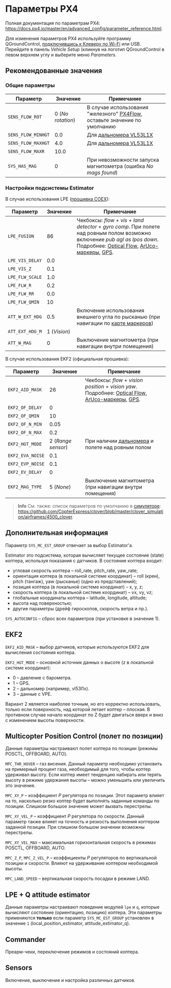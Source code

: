 # Параметры PX4

Полная документация по параметрам PX4: https://docs.px4.io/master/en/advanced_config/parameter_reference.html.

Для изменения параметров PX4 используйте программу QGroundControl, [подключившись к Клеверу по Wi-Fi](gcs_bridge.md) или USB. Перейдите в панель *Vehicle Setup* (кликнув на логотип QGroundControl в левом верхнем углу и выберите меню *Parameters*.

## Рекомендованные значения

### Общие параметры

|Параметр|Значение|Примечание|
|-|-|-|
|`SENS_FLOW_ROT`|0 (*No rotation*)|В случае использования "железного" [PX4Flow](px4flow.md), оставьте значение по умолчанию|
|`SENS_FLOW_MINHGT`|0.0|Для [дальномера VL53L1X](laser.md)|
|`SENS_FLOW_MAXHGT`|4.0|Для [дальномера VL53L1X](laser.md)|
|`SENS_FLOW_MAXR`|10.0||
|`SYS_HAS_MAG`|0|При невозможности запуска магнитометра (ошибка *No mags found*)|

### Настройки подсистемы Estimator

В случае использования LPE ([прошивка COEX](firmware.md)):

|Параметр|Значение|Примечание|
|-|-|-|
|`LPE_FUSION`|86|Чекбоксы: *flow* + *vis* + *land detector* + *gyro comp*. При полете над ровным полом возможно включение *pub agl as lpos down*. <br>Подробнее: [Optical Flow](optical_flow.md), [ArUco-маркеры](aruco_map.md), [GPS](gps.md).|
|`LPE_VIS_DELAY`|0.0||
|`LPE_VIS_Z`|0.1||
|`LPE_FLW_SCALE`|1.0||
|`LPE_FLW_R`|0.2||
|`LPE_FLW_RR`|0.0||
|`LPE_FLW_QMIN`|10||
|`ATT_W_EXT_HDG`|0.5|Включение использования внешнего угла по рысканью (при навигации по [карте маркеров](aruco_map.md))|
|`ATT_EXT_HDG_M`|1 (*Vision*)||
|`ATT_W_MAG`|0|Выключение магнитометра (при навигации внутри помещения)|

В случае использования EKF2 (официальная прошивка):

<!-- markdownlint-disable MD044 -->

|Параметр|Значение|Примечание|
|-|-|-|
|`EKF2_AID_MASK`|26|Чекбоксы: *flow* + *vision position* + *vision yaw*.<br>Подробнее: [Optical Flow](optical_flow.md), [ArUco-маркеры](aruco_map.md), [GPS](gps.md).|
|`EKF2_OF_DELAY`|0||
|`EKF2_OF_QMIN`|10||
|`EKF2_OF_N_MIN`|0.05||
|`EKF2_OF_N_MAX`|0.2||
|`EKF2_HGT_MODE`|2 (*Range sensor*)|При наличии [дальномера](laser.md) и полете над ровным полом|
|`EKF2_EVA_NOISE`|0.1||
|`EKF2_EVP_NOISE`|0.1||
|`EKF2_EV_DELAY`|0||
|`EKF2_MAG_TYPE`|5 (*None*)|Выключение магнитометра (при навигации внутри помещения)|

<!-- markdownlint-enable MD031 -->

> **Info** См. также: список параметров по умолчанию в [симуляторе](simulation.md): https://github.com/CopterExpress/clover/blob/master/clover_simulation/airframes/4500_clover.

## Дополнительная информация

Параметр `SYS_MC_EST_GROUP` отвечает за выбор Estimator'а.

Estimator это подсистема, которая вычисляет текущее состояние (state) коптера, используя показания с датчиков. В состояние коптера входит:

* угловая скорость коптера – roll_rate, pitch_rate, yaw_rate;
* ориентация коптера (в локальной системе координат) – roll (крен), pitch (тангаж), yaw (рысканье) (одно из представлений);
* позиция коптера (в локальной системе координат) – x, y, z;
* скорость коптера (в локальной системе координат) – vx, vy, vz;
* глобальные координаты коптера – latitude, longitude, altitude;
* высота над поверхностью;
* другие параметры (дрейф гироскопов, скорость ветра и пр.).

`SYS_AUTOCONFIG` – сброс всех параметров (при установке в значение 1).

## EKF2

`EKF2_AID_MASK` – выбор датчиков, которые используются EKF2 для вычисления состояния коптера.

`EKF2_HGT_MODE` – основной источник данных о высоте (z в локальной системе координат):

* 0 – давление с барометра.
* 1 – GPS.
* 2 – дальномер (например, vl53l1x).
* 3 – данные с VPE.

Вариант 2 является наиболее точным, но его корректно использовать, только если поверхность, над которой летает коптер – плоская. В противном случае начало координат по Z будет двигаться вверх и вниз с изменением высоты поверхности.

## Multicopter Position Control (полет по позиции)

Данные параметры настраивают полет коптера по позиции (режимы POSCTL, OFFBOARD, AUTO).

`MPC_THR_HOVER` – газ висения. Данный параметр необходимо установить на примерный процент газа, необходимый для того, чтобы коптер удерживал высоту. Если коптер имеет тенденцию набирать или терять высоту в режиме удержания высоты – можно уменьшить или увеличить это значение.

`MPC_XY_P` – коэффициент *P* регулятора по позиции. Этот параметр влияет на то, насколько резко коптер будет выполнять заданные команды по позиции. Слишком большое значение может вызвать перестрелы.

`MPC_XY_VEL_P` – коэффициент *P* регулятора по скорости. Данный параметр также влияет на точность и резкость выполнения коптером заданной позиции. При слишком большом значении возможны перестрелы.

`MPC_XY_VEL_MAX` – максимальная горизонтальная скорость в режимах POSCTL, OFFBOARD, AUTO.

`MPC_Z_P`, `MPC_Z_VEL_P` – коэффициенты *P* регуляторов по вертикальной позиции и скорости. Влияют на удерживание коптером необходимой высоты.

`MPC_LAND_SPEED` – вертикальная скорость посадки в режиме LAND.

## LPE + Q attitude estimator

Данные параметры настраивают поведение модулей `lpe` и `q`, которые вычисляют состояние (ориентацию, позицию) коптера. Эти параметры применяются **только** если параметр `SYS_MC_EST_GROUP` установлен в значение `1` (local_position_estimator, attitude_estimator_q).

## Commander

Преарм-чеки, переключение режимов и состояний коптера.

## Sensors

Включение, выключение и настройка различных датчиков.
